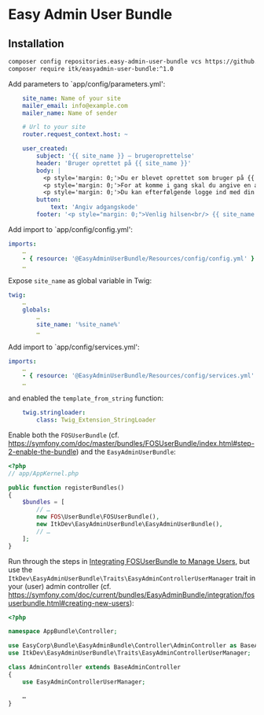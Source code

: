 Easy Admin User Bundle
======================


Installation
------------

```sh
composer config repositories.easy-admin-user-bundle vcs https://github.com/aakb/easyadmin-user-bundle.git
composer require itk/easyadmin-user-bundle:^1.0
```

Add parameters to `app/config/parameters.yml':

```yaml
    site_name: Name of your site
    mailer_email: info@example.com
    mailer_name: Name of sender

    # Url to your site
    router.request_context.host: ~

    user_created:
        subject: '{{ site_name }} – brugeroprettelse'
        header: 'Bruger oprettet på {{ site_name }}'
        body: |
          <p style='margin: 0;'>Du er blevet oprettet som bruger på {{ site_name }} med e-mailadressen {{ user.email }}.</p>
          <p style='margin: 0;'>For at komme i gang skal du angive en adgangskode.
          <p style='margin: 0;'>Du kan efterfølgende logge ind med din e-mailadresse ({{ user.email }}) og den valgte adgangskode.</p>
        button:
            text: 'Angiv adgangskode'
        footer: '<p style="margin: 0;">Venlig hilsen<br/> {{ site_name }}</p>'
```

Add import to  `app/config/config.yml':

```yaml
imports:
    …
    - { resource: '@EasyAdminUserBundle/Resources/config/config.yml' }
    …
```

Expose `site_name` as global variable in Twig:

```yaml
twig:
    …
    globals:
        …
        site_name: '%site_name%'
        …
```


Add import to  `app/config/services.yml':

```yaml
imports:
    …
    - { resource: '@EasyAdminUserBundle/Resources/config/services.yml' }
    …
```

and enabled the `template_from_string` function:

```yaml
    twig.stringloader:
        class: Twig_Extension_StringLoader
```

Enable both the `FOSUserBundle`
(cf. https://symfony.com/doc/master/bundles/FOSUserBundle/index.html#step-2-enable-the-bundle)
and the `EasyAdminUserBundle`:

```php
<?php
// app/AppKernel.php

public function registerBundles()
{
    $bundles = [
        // …
        new FOS\UserBundle\FOSUserBundle(),
        new ItkDev\EasyAdminUserBundle\EasyAdminUserBundle(),
        // …
    ];
}
```


Run through the steps in [Integrating FOSUserBundle to Manage
Users](https://symfony.com/doc/current/bundles/EasyAdminBundle/integration/fosuserbundle.html#creating-new-users),
but use the
`ItkDev\EasyAdminUserBundle\Traits\EasyAdminControllerUserManager`
trait in your (user) admin controller
(cf. https://symfony.com/doc/current/bundles/EasyAdminBundle/integration/fosuserbundle.html#creating-new-users):

```php
<?php

namespace AppBundle\Controller;

use EasyCorp\Bundle\EasyAdminBundle\Controller\AdminController as BaseAdminController;
use ItkDev\EasyAdminUserBundle\Traits\EasyAdminControllerUserManager;

class AdminController extends BaseAdminController
{
    use EasyAdminControllerUserManager;

    …
}

```
